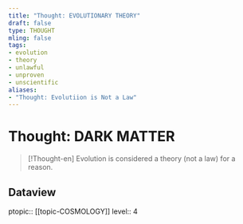 ```yaml
---
title: "Thought: EVOLUTIONARY THEORY"
draft: false
type: THOUGHT
mling: false
tags:
- evolution
- theory
- unlawful
- unproven
- unscientific
aliases:
- "Thought: Evolutiion is Not a Law"
---
```

# Thought: DARK MATTER
> [!Thought-en]
> Evolution is considered a theory (not a law) for a reason.

## Dataview
ptopic:: [[topic-COSMOLOGY]]
level:: 4
